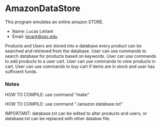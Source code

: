 # AmazonDataStore
This program emulates an online amazon STORE.
 - Name: Lucas LeVant
 - Email: levant@usc.edu 

Products and Users are stored into a database
every product can be searched and retrieved from the database.
User can use commands to search database for products based on keywords.
User can use commands to add products to a user cart.
User can use commands to view products in cart.
User can use commands to buy cart if items are in stock and user has sufficient funds.

###  Notes

 HOW TO COMPILE:
 use command "make"
 
 HOW TO COMPILE:
 use command "./amazon database.txt"
 
 IMPORTANT: database.txt can be edited to alter products and users, or database.txt can be replaced with other databse file.
